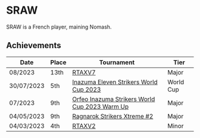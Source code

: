 # SRAW

SRAW is a French player, maining Nomash.

## Achievements

|Date|Place|Tournament|Tier|
|-|-|-|-|
| 08/2023 | 13th | [RTAXV7](/inapedia/tournaments/rtaxv/rtaxv7.md) | Major |
| 30/07/2023 | 5th | [Inazuma Eleven Strikers World Cup 2023](/inapedia/tournaments/worldcup23.md) | World Cup |
| 07/2023 | 9th | [Orfeo Inazuma Strikers World Cup 2023 Warm Up](/inapedia/tournaments/misc/orfeowc.md) | Major |
| 04/05/2023 | 9th | [Ragnarok Strikers Xtreme #2](/inapedia/tournaments/ragna/ragnax4.md) | Major |
| 04/03/2023 | 4th | [RTAXV2](/inapedia/tournaments/rtaxv/rtaxv2.md) | Minor |
